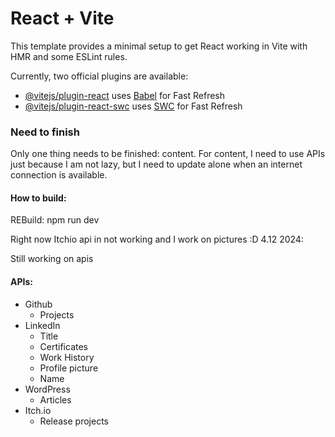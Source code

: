 # React + Vite

This template provides a minimal setup to get React working in Vite with HMR and some ESLint rules.

Currently, two official plugins are available:

- [@vitejs/plugin-react](https://github.com/vitejs/vite-plugin-react/blob/main/packages/plugin-react/README.md) uses [Babel](https://babeljs.io/) for Fast Refresh
- [@vitejs/plugin-react-swc](https://github.com/vitejs/vite-plugin-react-swc) uses [SWC](https://swc.rs/) for Fast Refresh


### Need to finish

Only one thing needs to be finished: content. For content, I need to use APIs just because I am not lazy, but I need to update alone when an internet connection is available.

#### How to build:
REBuild: npm run dev

Right now Itchio api in not working and I work on pictures :D
4.12 2024:

Still working on apis

#### APIs:
- Github
  - Projects
- LinkedIn
  - Title
  - Certificates
  - Work History
  - Profile picture
  - Name
- WordPress
  - Articles
- Itch.io
  - Release projects 
